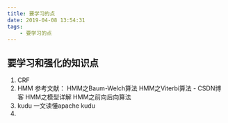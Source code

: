 ```yaml
---
title: 要学习的点
date: 2019-04-08 13:54:31
tags:
    - 要学习的点
---
```

## 要学习和强化的知识点

1. CRF
2. HMM
参考文献：
HMM之Baum-Welch算法
HMM之Viterbi算法 - CSDN博客
HMM之模型详解
HMM之前向后向算法
3. kudu
一文读懂apache kudu
4. 

